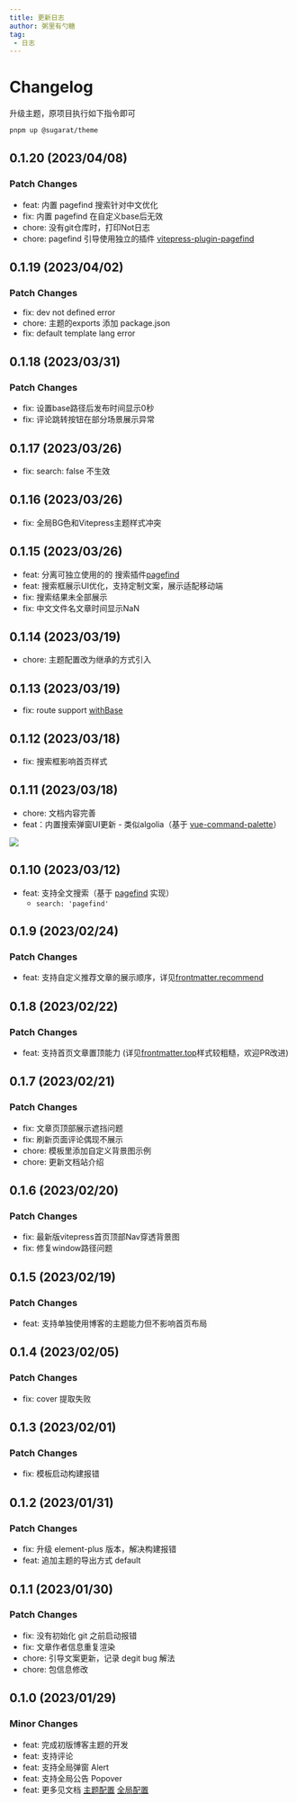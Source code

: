 ```yaml
---
title: 更新日志
author: 粥里有勺糖
tag:
 - 日志
---
```


# Changelog

升级主题，原项目执行如下指令即可
```sh
pnpm up @sugarat/theme
```
## 0.1.20 (2023/04/08)

### Patch Changes

- feat: 内置 pagefind 搜索针对中文优化
- fix: 内置 pagefind 在自定义base后无效
- chore: 没有git仓库时，打印Not日志
- chore: pagefind 引导使用独立的插件 [vitepress-plugin-pagefind](https://github.com/ATQQ/sugar-blog/blob/master/packages/vitepress-plugin-pagefind/README-zh.md)

## 0.1.19 (2023/04/02)

### Patch Changes

- fix: dev not defined error
- chore: 主题的exports 添加 package.json
- fix: default template lang error

## 0.1.18 (2023/03/31)

### Patch Changes

- fix: 设置base路径后发布时间显示0秒
- fix: 评论跳转按钮在部分场景展示异常

## 0.1.17 (2023/03/26)
- fix: search: false 不生效

## 0.1.16 (2023/03/26)
- fix: 全局BG色和Vitepress主题样式冲突

## 0.1.15 (2023/03/26)

- feat: 分离可独立使用的的 搜索插件[pagefind](https://github.com/ATQQ/sugar-blog/tree/master/packages/vitepress-plugin-pagefind)
- feat: 搜索框展示UI优化，支持定制文案，展示适配移动端
- fix: 搜索结果未全部展示
- fix: 中文文件名文章时间显示NaN

## 0.1.14 (2023/03/19)
- chore: 主题配置改为继承的方式引入

## 0.1.13 (2023/03/19)
- fix: route support [withBase](https://vitepress.dev/reference/runtime-api#withbase)

## 0.1.12 (2023/03/18)
- fix: 搜索框影响首页样式

## 0.1.11 (2023/03/18)
- chore: 文档内容完善
- feat：内置搜索弹窗UI更新 - 类似algolia（基于 [vue-command-palette](https://github.com/xiaoluoboding/vue-command-palette/blob/main/src/assets/scss/algolia.scss)）

![](https://img.cdn.sugarat.top/mdImg/MTY3OTEyNDM0ODQ4OA==679124348488)

## 0.1.10 (2023/03/12)
- feat: 支持全文搜索（基于 [pagefind](https://pagefind.app/) 实现）
  - `search: 'pagefind'`

## 0.1.9 (2023/02/24)
### Patch Changes
- feat: 支持自定义推荐文章的展示顺序，详见[frontmatter.recommend](./config/frontmatter.md#recommend)


## 0.1.8 (2023/02/22)
### Patch Changes

- feat: 支持首页文章置顶能力 (详见[frontmatter.top](./config/frontmatter.md#top)样式较粗糙，欢迎PR改进)

## 0.1.7 (2023/02/21)

### Patch Changes

- fix: 文章页顶部展示遮挡问题
- fix: 刷新页面评论偶现不展示
- chore: 模板里添加自定义背景图示例
- chore: 更新文档站介绍

## 0.1.6 (2023/02/20)

### Patch Changes

- fix: 最新版vitepress首页顶部Nav穿透背景图
- fix: 修复window路径问题

## 0.1.5 (2023/02/19)

### Patch Changes

- feat: 支持单独使用博客的主题能力但不影响首页布局

## 0.1.4 (2023/02/05)

### Patch Changes

- fix: cover 提取失败

## 0.1.3 (2023/02/01)

### Patch Changes

- fix: 模板启动构建报错

## 0.1.2 (2023/01/31)

### Patch Changes

- fix: 升级 element-plus 版本，解决构建报错
- feat: 追加主题的导出方式 default

## 0.1.1 (2023/01/30)

### Patch Changes

- fix: 没有初始化 git 之前启动报错
- fix: 文章作者信息重复渲染
- chore: 引导文案更新，记录 degit bug 解法
- chore: 包信息修改

## 0.1.0 (2023/01/29)

### Minor Changes

- feat: 完成初版博客主题的开发
- feat: 支持评论
- feat: 支持全局弹窗 Alert
- feat: 支持全局公告 Popover
- feat: 更多见文档 [主题配置](https://theme.sugarat.top/config/frontmatter.html) [全局配置](https://theme.sugarat.top/config/frontmatter.html)